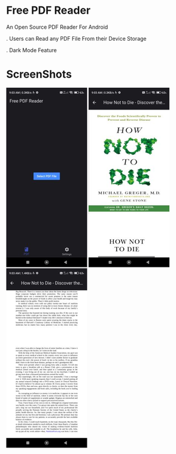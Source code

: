 # Free PDF Reader

An Open Source PDF Reader For Android 

. Users can Read any PDF File From their Device Storage

. Dark Mode Feature

# ScreenShots
![Alt text](/assets/screenshots/Screenshot_2023-09-29-09-03-06-348_com.freepdfreader.pdf_reader.jpg)
![Alt text](/assets/screenshots/Screenshot_2023-09-29-09-03-17-729_com.freepdfreader.pdf_reader.jpg)
![Alt text](/assets/screenshots/Screenshot_2023-09-29-09-03-24-690_com.freepdfreader.pdf_reader.jpg)